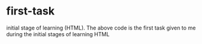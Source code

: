 # first-task
initial stage of learning (HTML).
The above code is the first task given to me during the initial stages of learning HTML
